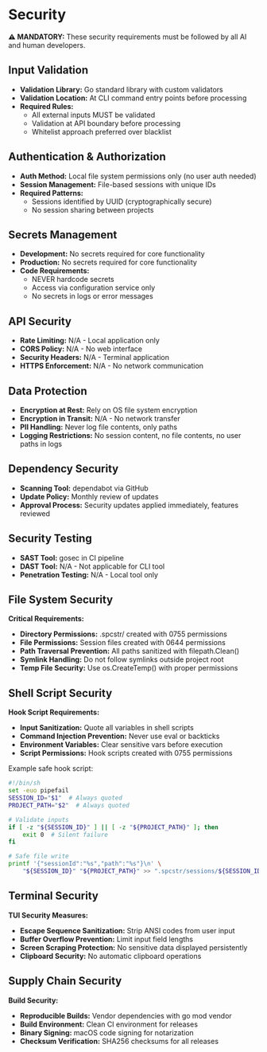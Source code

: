 # Security

**⚠️ MANDATORY:** These security requirements must be followed by all AI and human developers.

## Input Validation
- **Validation Library:** Go standard library with custom validators
- **Validation Location:** At CLI command entry points before processing
- **Required Rules:**
  - All external inputs MUST be validated
  - Validation at API boundary before processing
  - Whitelist approach preferred over blacklist

## Authentication & Authorization
- **Auth Method:** Local file system permissions only (no user auth needed)
- **Session Management:** File-based sessions with unique IDs
- **Required Patterns:**
  - Sessions identified by UUID (cryptographically secure)
  - No session sharing between projects

## Secrets Management
- **Development:** No secrets required for core functionality
- **Production:** No secrets required for core functionality
- **Code Requirements:**
  - NEVER hardcode secrets
  - Access via configuration service only
  - No secrets in logs or error messages

## API Security
- **Rate Limiting:** N/A - Local application only
- **CORS Policy:** N/A - No web interface
- **Security Headers:** N/A - Terminal application
- **HTTPS Enforcement:** N/A - No network communication

## Data Protection
- **Encryption at Rest:** Rely on OS file system encryption
- **Encryption in Transit:** N/A - No network transfer
- **PII Handling:** Never log file contents, only paths
- **Logging Restrictions:** No session content, no file contents, no user paths in logs

## Dependency Security
- **Scanning Tool:** dependabot via GitHub
- **Update Policy:** Monthly review of updates
- **Approval Process:** Security updates applied immediately, features reviewed

## Security Testing
- **SAST Tool:** gosec in CI pipeline
- **DAST Tool:** N/A - Not applicable for CLI tool
- **Penetration Testing:** N/A - Local tool only

## File System Security

**Critical Requirements:**
- **Directory Permissions:** .spcstr/ created with 0755 permissions
- **File Permissions:** Session files created with 0644 permissions
- **Path Traversal Prevention:** All paths sanitized with filepath.Clean()
- **Symlink Handling:** Do not follow symlinks outside project root
- **Temp File Security:** Use os.CreateTemp() with proper permissions

## Shell Script Security

**Hook Script Requirements:**
- **Input Sanitization:** Quote all variables in shell scripts
- **Command Injection Prevention:** Never use eval or backticks
- **Environment Variables:** Clear sensitive vars before execution
- **Script Permissions:** Hook scripts created with 0755 permissions

Example safe hook script:
```bash
#!/bin/sh
set -euo pipefail
SESSION_ID="$1"  # Always quoted
PROJECT_PATH="$2"  # Always quoted

# Validate inputs
if [ -z "${SESSION_ID}" ] || [ -z "${PROJECT_PATH}" ]; then
    exit 0  # Silent failure
fi

# Safe file write
printf '{"sessionId":"%s","path":"%s"}\n' \
    "${SESSION_ID}" "${PROJECT_PATH}" >> ".spcstr/sessions/${SESSION_ID}.json"
```

## Terminal Security

**TUI Security Measures:**
- **Escape Sequence Sanitization:** Strip ANSI codes from user input
- **Buffer Overflow Prevention:** Limit input field lengths
- **Screen Scraping Protection:** No sensitive data displayed persistently
- **Clipboard Security:** No automatic clipboard operations

## Supply Chain Security

**Build Security:**
- **Reproducible Builds:** Vendor dependencies with go mod vendor
- **Build Environment:** Clean CI environment for releases
- **Binary Signing:** macOS code signing for notarization
- **Checksum Verification:** SHA256 checksums for all releases
